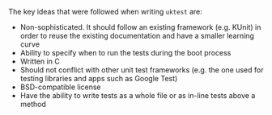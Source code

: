 The key ideas that were followed when writing `uktest` are:

* Non-sophisticated. It should follow an existing framework (e.g. KUnit) in order to reuse the existing documentation and have a smaller learning curve
* Ability to specify when to run the tests during the boot process
* Written in C
* Should not conflict with other unit test frameworks (e.g. the one used for testing libraries and apps such as Google Test)
* BSD-compatible license
* Have the ability to write tests as a whole file or as in-line tests above a method
